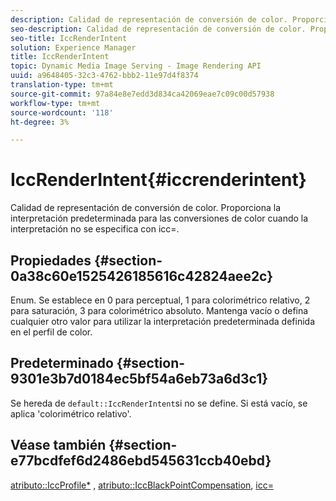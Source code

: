 ```yaml
---
description: Calidad de representación de conversión de color. Proporciona la interpretación predeterminada para las conversiones de color cuando la interpretación no se especifica con icc=.
seo-description: Calidad de representación de conversión de color. Proporciona la interpretación predeterminada para las conversiones de color cuando la interpretación no se especifica con icc=.
seo-title: IccRenderIntent
solution: Experience Manager
title: IccRenderIntent
topic: Dynamic Media Image Serving - Image Rendering API
uuid: a9648405-32c3-4762-bbb2-11e97d4f8374
translation-type: tm+mt
source-git-commit: 97a84e8e7edd3d834ca42069eae7c09c00d57938
workflow-type: tm+mt
source-wordcount: '118'
ht-degree: 3%

---
```



# IccRenderIntent{#iccrenderintent}

Calidad de representación de conversión de color. Proporciona la interpretación predeterminada para las conversiones de color cuando la interpretación no se especifica con icc=.

## Propiedades {#section-0a38c60e1525426185616c42824aee2c}

Enum. Se establece en 0 para perceptual, 1 para colorimétrico relativo, 2 para saturación, 3 para colorimétrico absoluto. Mantenga vacío o defina cualquier otro valor para utilizar la interpretación predeterminada definida en el perfil de color.

## Predeterminado {#section-9301e3b7d0184ec5bf54a6eb73a6d3c1}

Se hereda de `default::IccRenderIntent`si no se define. Si está vacío, se aplica &#39;colorimétrico relativo&#39;.

## Véase también {#section-e77bcdfef6d2486ebd545631ccb40ebd}

[atributo::IccProfile*](../../../../../ir-api/material-cat/image-rendering-api-ref/c-ir-material-catalog/c-ir-attributes-reference/r-ir-iccprofilecmyk.md#reference-55aead2d924847ffbd1be4c46add7127) ,  [atributo::IccBlackPointCompensation](../../../../../ir-api/material-cat/image-rendering-api-ref/c-ir-material-catalog/c-ir-attributes-reference/r-ir-iccblackpointcompensation.md#reference-d939b0cdf6564baaa88deb1059e3b7f0),  [icc=](../../../../../ir-api/http-protocol/image-rendering-api-ref/c-ir-http-protocol-ref/c-ir-http-protocol-command-reference/r-ir-icc.md#reference-86a2fff3cef24982ad2063d977a16e06)
